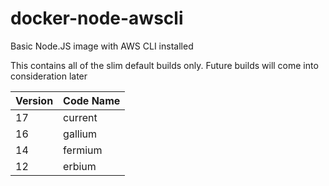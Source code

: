 # docker-node-awscli

Basic Node.JS image with AWS CLI installed

This contains all of the slim default builds only. Future builds will come into consideration later


| Version | Code Name |
| --- | --- |
| 17 | current |
| 16 | gallium |
| 14 | fermium |
| 12 | erbium |